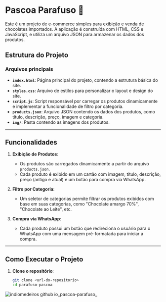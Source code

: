 # Pascoa Parafuso 🍫

Este é um projeto de e-commerce simples para exibição e venda de chocolates importados. A aplicação é construída com HTML, CSS e JavaScript, e utiliza um arquivo JSON para armazenar os dados dos produtos.

## Estrutura do Projeto

### Arquivos principais

- **`index.html`**: Página principal do projeto, contendo a estrutura básica do site.
- **`styles.css`**: Arquivo de estilos para personalizar o layout e design do site.
- **`script.js`**: Script responsável por carregar os produtos dinamicamente e implementar a funcionalidade de filtro por categoria.
- **`products.json`**: Arquivo JSON contendo os dados dos produtos, como título, descrição, preço, imagem e categoria.
- **`img/`**: Pasta contendo as imagens dos produtos.

---

## Funcionalidades

1. **Exibição de Produtos**:
   - Os produtos são carregados dinamicamente a partir do arquivo `products.json`.
   - Cada produto é exibido em um cartão com imagem, título, descrição, preço (antigo e atual) e um botão para compra via WhatsApp.

2. **Filtro por Categoria**:
   - Um seletor de categorias permite filtrar os produtos exibidos com base em suas categorias, como "Chocolate amargo 70%", "Chocolate ao Leite", etc.

3. **Compra via WhatsApp**:
   - Cada produto possui um botão que redireciona o usuário para o WhatsApp com uma mensagem pré-formatada para iniciar a compra.

---

## Como Executar o Projeto

1. **Clone o repositório**:
   ```bash
   git clone <url-do-repositorio>
   cd parafuso-pascoa

![indiomedeiros github io_pascoa-parafuso_](https://github.com/user-attachments/assets/a045a8f7-0e55-4a8b-a64a-71f7ff0262ed)

   
